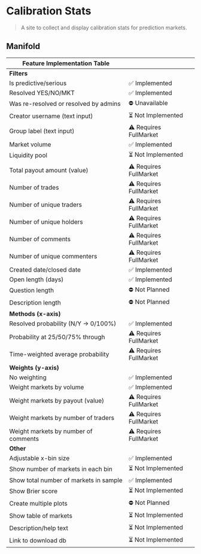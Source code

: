 # Calibration Stats

> A site to collect and display calibration stats for prediction markets.

## Manifold

| Feature Implementation Table | |
| --- | --- |
| **Filters** |
| Is predictive/serious | ✅ Implemented |
| Resolved YES/NO/MKT | ✅ Implemented |
| Was re-resolved or resolved by admins | ⛔ Unavailable |
| Creator username (text input) | ⏳ Not Implemented |
| Group label (text input) | ⚠️ Requires FullMarket |
| Market volume | ✅ Implemented |
| Liquidity pool | ⏳ Not Implemented |
| Total payout amount (value) | ⚠️ Requires FullMarket |
| Number of trades | ⚠️ Requires FullMarket |
| Number of unique traders | ⚠️ Requires FullMarket |
| Number of unique holders | ⚠️ Requires FullMarket |
| Number of comments | ⚠️ Requires FullMarket |
| Number of unique commenters | ⚠️ Requires FullMarket |
| Created date/closed date | ✅ Implemented |
| Open length (days) | ✅ Implemented |
| Question length | ⛔ Not Planned |
| Description length | ⛔ Not Planned |
| **Methods (x-axis)** |
| Resolved probability (N/Y -> 0/100%) | ✅ Implemented |
| Probability at 25/50/75% through | ⚠️ Requires FullMarket |
| Time-weighted average probability | ⚠️ Requires FullMarket |
| **Weights (y-axis)** |
| No weighting | ✅ Implemented |
| Weight markets by volume | ✅ Implemented |
| Weight markets by payout (value) | ⚠️ Requires FullMarket |
| Weight markets by number of traders | ⚠️ Requires FullMarket |
| Weight markets by number of comments | ⚠️ Requires FullMarket |
| **Other** |
| Adjustable x-bin size | ✅ Implemented |
| Show number of markets in each bin | ⏳ Not Implemented |
| Show total number of markets in sample | ✅ Implemented |
| Show Brier score | ⏳ Not Implemented |
| Create multiple plots | ⛔ Not Planned |
| Show table of markets | ⏳ Not Implemented |
| Description/help text | ⏳ Not Implemented |
| Link to download db | ⏳ Not Implemented |